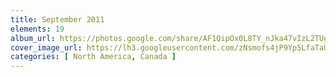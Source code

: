 ```yaml
---
title: September 2011
elements: 19
album_url: https://photos.google.com/share/AF1QipOx0L8TY_nJka47vIzL2TUgtj7Ah5pe7--EXOLFWDUPstfi0oiqbQPQfN9DrprGJA?key=NlBRUWxQa2ZvUWc1N2lLLWVHbGw1ZG5yVmFRMjdn
cover_image_url: https://lh3.googleusercontent.com/zNsmofs4jP9Yp5LfaTaUz6azcmNta-pTjf-Xt3ZSZ5-v0aNXXDVq9YJI_CcEVAlJhIO4KtH-aYzN289ng3jmj_DbXk9XNWj4FNNCCNc6y1nzx1Q2fcsvS-zPZ0KuMwlcWwFal7-8EAbuBwkyV2VSAoyVK5lURtUSw_PKzTEqngXLzu_-KiHY4nlCqtmsfBmLKE_TJxjPGTK18-73QCdHB6fk1umJ65d_AAn5KfPQ2Uj75FoLFUr0N8mkASn5zoagPzHXxKCK8RgI0nbsUhtQHcsbQpzmInpFTv9QFwOt8lNn_JfjwfGU3ApEir1vk_yk5p1V0U2_XQRK1DZgGVY2iMbkqI3AgGU6vcs7VSLnfgrN81n2As2NNuojTu4MrVjIEBPJ-PuZQ1SvFYjNALzmx3w_j3aQxTHNWgG_fd3kiLDJc6jQcqF8HnuASTdr-pTwg1MO-gTjFBci0Wl6ac0gM38lIO0CDRErqdAf72bcLdGvYA2ZkcAFgH1hqq3iDZCFSs-dr0FNCaSjqw976EyFeMsH_2IRO1AgcNqrrqwr2CmuaLAdKxJhyJ3bViqCb2tgHaK9d2itPZ5p8NmTKi6BdzxYeI0NZwZNKg3sby03kwq34pbk1rynwx_0lj8cdJOjH31SATCa8GWXy0vmZefZQ4dQZA=s195-p-k-no
categories: [ North America, Canada ]
---
```

